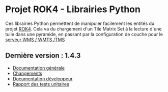 # Projet ROK4 - Librairies Python

Ces librairies Python permettent de manipuler facilement les entités du projet [ROK4](https://rok4.github.io). Cela va du chargement d'un Tile Matrix Set à la lecture d'une tuile dans une pyramide, en passant par la configuration de couche pour le [serveur WMS / WMTS /TMS](https://rok4.github.io/server)

## Dernière version : 1.4.3

* [Documentation générale](versions/1.4.3/README.md)
* [Changements](versions/1.4.3/CHANGELOG.md)
* [Documentation développeur](versions/1.4.3/DOCUMENTATION.md)
* [Rapport des tests unitaires](versions/1.4.3/TESTS.md)
